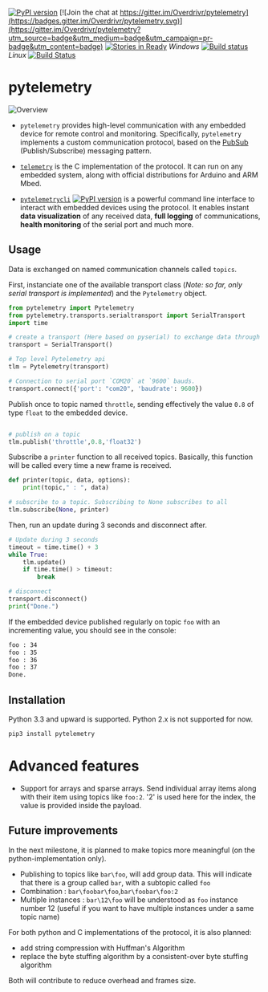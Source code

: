 [![PyPI version](https://badge.fury.io/py/pytelemetry.svg)](https://badge.fury.io/py/pytelemetry) [![Join the chat at https://gitter.im/Overdrivr/pytelemetry](https://badges.gitter.im/Overdrivr/pytelemetry.svg)](https://gitter.im/Overdrivr/pytelemetry?utm_source=badge&utm_medium=badge&utm_campaign=pr-badge&utm_content=badge) [![Stories in Ready](https://badge.waffle.io/Overdrivr/pytelemetrycli.svg?label=ready&title=Ready)](http://waffle.io/Overdrivr/pytelemetrycli)
*Windows* [![Build status](https://ci.appveyor.com/api/projects/status/03jtmphrld6k185v/branch/master?svg=true&passingText=master%20:%20OK&failingText=master%20:%20fail&pendingText=master%20:%20pending)](https://ci.appveyor.com/project/Overdrivr/pytelemetry/branch/master)
*Linux* [![Build Status](https://travis-ci.org/Overdrivr/pytelemetry.svg?branch=master)](https://travis-ci.org/Overdrivr/pytelemetry)
# pytelemetry

![Overview](https://raw.githubusercontent.com/Overdrivr/Telemetry/master/pubsub_overview.png)

* `pytelemetry` provides high-level communication with any embedded device for
remote control and monitoring.
Specifically, `pytelemetry` implements a custom communication protocol, based on
the [PubSub](https://en.wikipedia.org/wiki/Publish%E2%80%93subscribe_pattern)
(Publish/Subscribe) messaging pattern.

* [`telemetry`](https://github.com/Overdrivr/telemetry) is the C implementation
of the protocol. It can run on any embedded system, along with official
distributions for Arduino and ARM Mbed.

* [`pytelemetrycli`](https://github.com/Overdrivr/pytelemetrycli)
[![PyPI version](https://badge.fury.io/py/pytelemetrycli.svg)](https://badge.fury.io/py/pytelemetrycli)
is a powerful command line interface to interact with
embedded devices using the protocol. It enables instant **data visualization**
of any received data, **full logging** of communications, **health monitoring**
of the serial port and much more.


## Usage
Data is exchanged on named communication channels called `topics`.

First, instanciate one of the available transport class (*Note: so far, only serial transport is implemented*) and the `Pytelemetry` object.

```python
from pytelemetry import Pytelemetry
from pytelemetry.transports.serialtransport import SerialTransport
import time

# create a transport (Here based on pyserial) to exchange data through serial port
transport = SerialTransport()

# Top level Pytelemetry api
tlm = Pytelemetry(transport)

# Connection to serial port `COM20` at `9600` bauds.
transport.connect({'port': "com20", 'baudrate': 9600})

```

Publish once to topic named `throttle`, sending effectively the value `0.8` of type `float` to the embedded device.

```python

# publish on a topic
tlm.publish('throttle',0.8,'float32')

```

Subscribe a `printer` function to all received topics.
Basically, this function will be called every time a new frame is received.

``` python
def printer(topic, data, options):
    print(topic," : ", data)

# subscribe to a topic. Subscribing to None subscribes to all
tlm.subscribe(None, printer)
```

Then, run an update during 3 seconds and disconnect after.

```python
# Update during 3 seconds
timeout = time.time() + 3
while True:
    tlm.update()
    if time.time() > timeout:
        break

# disconnect
transport.disconnect()
print("Done.")
```
If the embedded device published regularly on topic `foo` with an incrementing value, you should see in the console:

```bash
foo : 34
foo : 35
foo : 36
foo : 37
Done.
```

## Installation
Python 3.3 and upward is supported. Python 2.x is not supported for now.

```bash
pip3 install pytelemetry
```

# Advanced features

* Support for arrays and sparse arrays. Send individual array items along with their item using topics like `foo:2`. '2' is used here for the index, the value is provided inside the payload.

## Future improvements

In the next milestone, it is planned to make topics more meaningful (on the python-implementation only).

* Publishing to topics like `bar\foo`, will add group data. This will indicate that there is a group called `bar`, with a subtopic called `foo`
* Combination : `bar\foobar\foo`,`bar\foobar\foo:2`
* Multiple instances : `bar\12\foo` will be understood as `foo` instance number 12 (useful if you want to have multiple instances under a same topic name)

For both python and C implementations of the protocol, it is also planned:
* add string compression with Huffman's Algorithm
* replace the byte stuffing algorithm by a consistent-over byte stuffing algorithm

 Both will contribute to reduce overhead and frames size.
